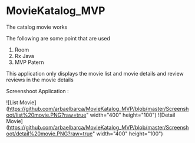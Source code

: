 # MovieKatalog_MVP

The catalog movie works

The following are some point that are used
1. Room
2. Rx Java
3. MVP Patern

This application only displays the movie list and movie details and review reviews in the movie details

Screenshoot Application : 

![List Movie](https://github.com/arbaelbarca/MovieKatalog_MVP/blob/master/Screenshoot/list%20movie.PNG?raw=true" width="400" height="100")
![Detail Movie](https://github.com/arbaelbarca/MovieKatalog_MVP/blob/master/Screenshoot/detail%20movie.PNG?raw=true" width="400" height="100")

